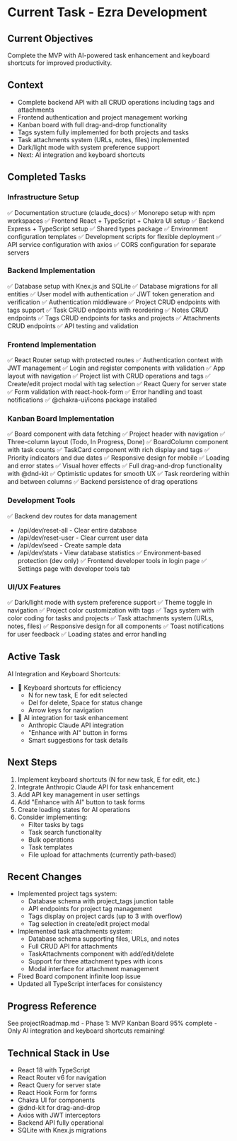 # Current Task - Ezra Development

## Current Objectives
Complete the MVP with AI-powered task enhancement and keyboard shortcuts for improved productivity.

## Context
- Complete backend API with all CRUD operations including tags and attachments
- Frontend authentication and project management working
- Kanban board with full drag-and-drop functionality
- Tags system fully implemented for both projects and tasks
- Task attachments system (URLs, notes, files) implemented
- Dark/light mode with system preference support
- Next: AI integration and keyboard shortcuts

## Completed Tasks
### Infrastructure Setup
✅ Documentation structure (claude_docs)
✅ Monorepo setup with npm workspaces
✅ Frontend React + TypeScript + Chakra UI setup
✅ Backend Express + TypeScript setup
✅ Shared types package
✅ Environment configuration templates
✅ Development scripts for flexible deployment
✅ API service configuration with axios
✅ CORS configuration for separate servers

### Backend Implementation
✅ Database setup with Knex.js and SQLite
✅ Database migrations for all entities
✅ User model with authentication
✅ JWT token generation and verification
✅ Authentication middleware
✅ Project CRUD endpoints with tags support
✅ Task CRUD endpoints with reordering
✅ Notes CRUD endpoints
✅ Tags CRUD endpoints for tasks and projects
✅ Attachments CRUD endpoints
✅ API testing and validation

### Frontend Implementation
✅ React Router setup with protected routes
✅ Authentication context with JWT management
✅ Login and register components with validation
✅ App layout with navigation
✅ Project list with CRUD operations and tags
✅ Create/edit project modal with tag selection
✅ React Query for server state
✅ Form validation with react-hook-form
✅ Error handling and toast notifications
✅ @chakra-ui/icons package installed

### Kanban Board Implementation
✅ Board component with data fetching
✅ Project header with navigation
✅ Three-column layout (Todo, In Progress, Done)
✅ BoardColumn component with task counts
✅ TaskCard component with rich display and tags
✅ Priority indicators and due dates
✅ Responsive design for mobile
✅ Loading and error states
✅ Visual hover effects
✅ Full drag-and-drop functionality with @dnd-kit
✅ Optimistic updates for smooth UX
✅ Task reordering within and between columns
✅ Backend persistence of drag operations

### Development Tools
✅ Backend dev routes for data management
  - /api/dev/reset-all - Clear entire database
  - /api/dev/reset-user - Clear current user data
  - /api/dev/seed - Create sample data
  - /api/dev/stats - View database statistics
✅ Environment-based protection (dev only)
✅ Frontend developer tools in login page
✅ Settings page with developer tools tab

### UI/UX Features
✅ Dark/light mode with system preference support
✅ Theme toggle in navigation
✅ Project color customization with tags
✅ Tags system with color coding for tasks and projects
✅ Task attachments system (URLs, notes, files)
✅ Responsive design for all components
✅ Toast notifications for user feedback
✅ Loading states and error handling

## Active Task
AI Integration and Keyboard Shortcuts:
- 🔄 Keyboard shortcuts for efficiency
  - N for new task, E for edit selected
  - Del for delete, Space for status change
  - Arrow keys for navigation
- 🔄 AI integration for task enhancement
  - Anthropic Claude API integration
  - "Enhance with AI" button in forms
  - Smart suggestions for task details

## Next Steps
1. Implement keyboard shortcuts (N for new task, E for edit, etc.)
2. Integrate Anthropic Claude API for task enhancement
3. Add API key management in user settings
4. Add "Enhance with AI" button to task forms
5. Create loading states for AI operations
6. Consider implementing:
   - Filter tasks by tags
   - Task search functionality
   - Bulk operations
   - Task templates
   - File upload for attachments (currently path-based)

## Recent Changes
- Implemented project tags system:
  - Database schema with project_tags junction table
  - API endpoints for project tag management
  - Tags display on project cards (up to 3 with overflow)
  - Tag selection in create/edit project modal
- Implemented task attachments system:
  - Database schema supporting files, URLs, and notes
  - Full CRUD API for attachments
  - TaskAttachments component with add/edit/delete
  - Support for three attachment types with icons
  - Modal interface for attachment management
- Fixed Board component infinite loop issue
- Updated all TypeScript interfaces for consistency

## Progress Reference
See projectRoadmap.md - Phase 1: MVP Kanban Board 95% complete - Only AI integration and keyboard shortcuts remaining!

## Technical Stack in Use
- React 18 with TypeScript
- React Router v6 for navigation
- React Query for server state
- React Hook Form for forms
- Chakra UI for components
- @dnd-kit for drag-and-drop
- Axios with JWT interceptors
- Backend API fully operational
- SQLite with Knex.js migrations